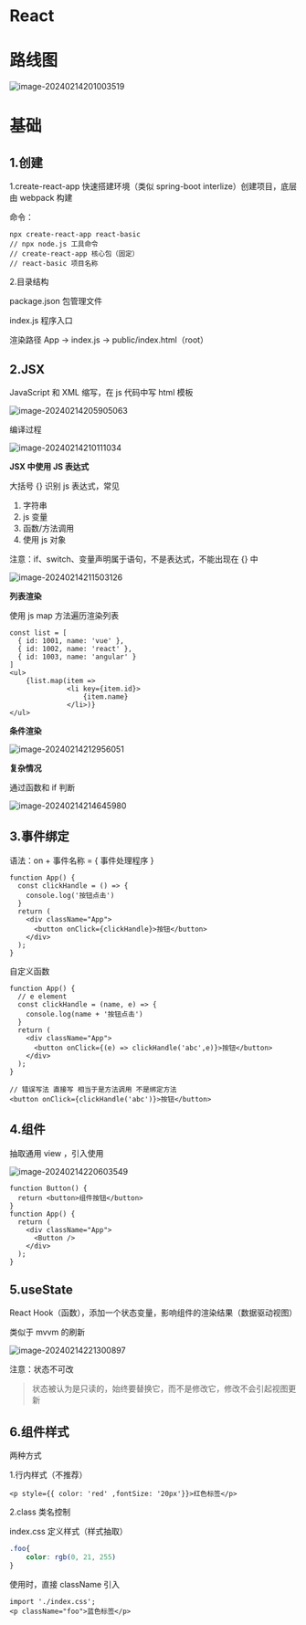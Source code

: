 # React

# 路线图

![image-20240214201003519](pic/image-20240214201003519.png)

# 基础

## 1.创建

1.create-react-app 快速搭建环境（类似 spring-boot interlize）创建项目，底层由 webpack 构建

命令：

```react
npx create-react-app react-basic
// npx node.js 工具命令
// create-react-app 核心包（固定）
// react-basic 项目名称
```

2.目录结构

package.json 包管理文件

index.js 程序入口

渲染路径 App -> index.js -> public/index.html（root）

## 2.JSX

JavaScript 和 XML 缩写，在 js 代码中写 html 模板

![image-20240214205905063](pic/image-20240214205905063.png)

编译过程

![image-20240214210111034](pic/image-20240214210111034.png)

**JSX 中使用 JS 表达式**

大括号 {} 识别 js 表达式，常见

1. 字符串
2. js 变量
3. 函数/方法调用
4. 使用 js 对象

注意：if、switch、变量声明属于语句，不是表达式，不能出现在 {} 中

![image-20240214211503126](pic/image-20240214211503126.png)

**列表渲染**

使用 js map 方法遍历渲染列表

```react
const list = [
  { id: 1001, name: 'vue' },
  { id: 1002, name: 'react' },
  { id: 1003, name: 'angular' }
]
<ul>
    {list.map(item =>
              <li key={item.id}>
                  {item.name}
              </li>)}
</ul>
```

**条件渲染**

![image-20240214212956051](pic/image-20240214212956051.png)

**复杂情况**

通过函数和 if 判断

![image-20240214214645980](pic/image-20240214214645980.png)

## 3.事件绑定

语法：on + 事件名称 = { 事件处理程序 }

```react
function App() {
  const clickHandle = () => {
    console.log('按钮点击')
  }
  return (
    <div className="App">
      <button onClick={clickHandle}>按钮</button>
    </div>
  );
}
```

自定义函数

```react
function App() {
  // e element
  const clickHandle = (name, e) => {
    console.log(name + '按钮点击')
  }
  return (
    <div className="App">
      <button onClick={(e) => clickHandle('abc',e)}>按钮</button>
    </div>
  );
}
```

```react
// 错误写法 直接写 相当于是方法调用 不是绑定方法
<button onClick={clickHandle('abc')}>按钮</button>
```

## 4.组件

抽取通用 view ，引入使用

![image-20240214220603549](pic/image-20240214220603549.png)

```react
function Button() {
  return <button>组件按钮</button>
}
function App() {
  return (
    <div className="App">
      <Button />
    </div>
  );
}
```

## 5.useState

React Hook（函数），添加一个状态变量，影响组件的渲染结果（数据驱动视图）

类似于 mvvm 的刷新

![image-20240214221300897](pic/image-20240214221300897.png)

注意：状态不可改

> 状态被认为是只读的，始终要替换它，而不是修改它，修改不会引起视图更新

## 6.组件样式

两种方式

1.行内样式（不推荐）

```react
<p style={{ color: 'red' ,fontSize: '20px'}}>红色标签</p>
```

2.class 类名控制

index.css 定义样式（样式抽取）

```css
.foo{
    color: rgb(0, 21, 255)
}
```

使用时，直接 className 引入

```react
import './index.css'; 
<p className="foo">蓝色标签</p>
```

































